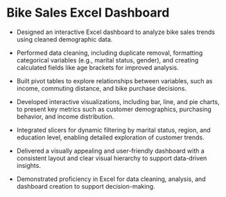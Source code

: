 #  Bike Sales Excel Dashboard

- Designed an interactive Excel dashboard to analyze bike sales trends using cleaned demographic data.

- Performed data cleaning, including duplicate removal, formatting categorical variables (e.g., marital status, gender), and creating calculated fields like age brackets for improved analysis.

- Built pivot tables to explore relationships between variables, such as income, commuting distance, and bike purchase decisions.

- Developed interactive visualizations, including bar, line, and pie charts, to present key metrics such as customer demographics, purchasing behavior, and income distribution.

- Integrated slicers for dynamic filtering by marital status, region, and education level, enabling detailed exploration of customer trends.

- Delivered a visually appealing and user-friendly dashboard with a consistent layout and clear visual hierarchy to support data-driven insights.

- Demonstrated proficiency in Excel for data cleaning, analysis, and dashboard creation to support decision-making.

